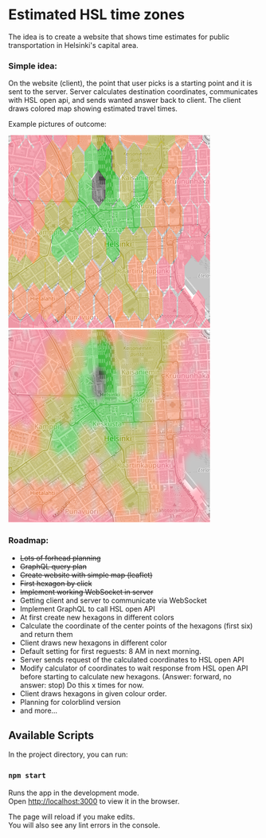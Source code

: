 # Estimated HSL time zones

The idea is to create a website that shows time estimates for public transportation in  Helsinki's capital area.

### Simple idea: 


On the website (client), the point that user picks is a starting point and it is sent to the server. Server calculates destination coordinates, communicates with HSL open api, and sends wanted answer back to client. The client draws colored map showing estimated travel times.

Example pictures of outcome: 

![The idea1](./public/examplePicture1.png)
![The idea2](./public/examplePicture2.png)


### Roadmap:

- ~~Lots of forhead planning~~
- ~~GraphQL query plan~~
- ~~Create website with simple map (leaflet)~~
- ~~First hexagon by click~~
- ~~Implement working WebSocket in server~~
- Getting client and server to communicate via WebSocket
- Implement GraphQL to call HSL open API
- At first create new hexagons in different colors
- Calculate the coordinate of the center points of the hexagons (first six) and return them
- Client draws new hexagons in different color
- Default setting for first reguests: 8 AM in next morning.
- Server sends request of the calculated coordinates to HSL open API
- Modify calculator of coordinates to wait response from HSL open API before starting to calculate new hexagons. (Answer: forward, no answer: stop) Do this x times for now.
- Client draws hexagons in given colour order.
- Planning for colorblind version
- and more...




## Available Scripts

In the project directory, you can run:

### `npm start`

Runs the app in the development mode.\
Open [http://localhost:3000](http://localhost:3000) to view it in the browser.

The page will reload if you make edits.\
You will also see any lint errors in the console.

